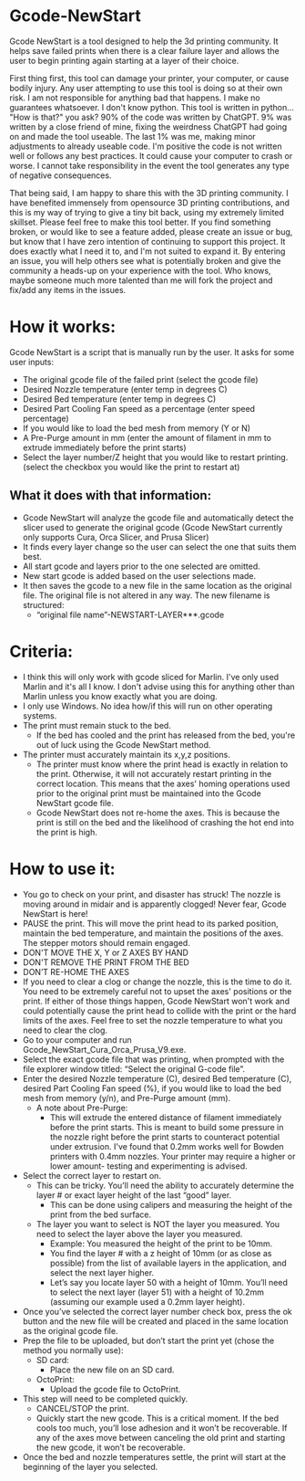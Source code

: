 # Gcode-NewStart
Gcode NewStart is a tool designed to help the 3d printing community. It helps save failed prints when there is a clear failure layer and allows the user to begin printing again starting at a layer of their choice.

First thing first, this tool can damage your printer, your computer, or cause bodily injury. Any user attempting to use this tool is doing so at their own risk. I am not responsible for anything bad that happens. I make no guarantees whatsoever. 
I don't know python. This tool is written in python... "How is that?" you ask? 90% of the code was written by ChatGPT. 9% was written by a close friend of mine, fixing the weirdness ChatGPT had going on and made the tool useable. The last 1% was me, making minor adjustments to already useable code. I'm positive the code is not written well or follows any best practices. It could cause your computer to crash or worse. I cannot take responsibility in the event the tool generates any type of negative consequences. 

That being said, I am happy to share this with the 3D printing community. I have benefited immensely from opensource 3D printing contributions, and this is my way of trying to give a tiny bit back, using my extremely limited skillset. Please feel free to make this tool better. If you find something broken, or would like to see a feature added, please create an issue or bug, but know that I have zero intention of continuing to support this project. It does exactly what I need it to, and I'm not suited to expand it. By entering an issue, you will help others see what is potentially broken and give the community a heads-up on your experience with the tool. Who knows, maybe someone much more talented than me will fork the project and fix/add any items in the issues. 

# How it works:

Gcode NewStart is a script that is manually run by the user. It asks for some user inputs:  
* The original gcode file of the failed print (select the gcode file)  
* Desired Nozzle temperature (enter temp in degrees C)  
* Desired Bed temperature (enter temp in degrees C)  
* Desired Part Cooling Fan speed as a percentage (enter speed percentage)  
* If you would like to load the bed mesh from memory (Y or N)  
* A Pre-Purge amount in mm (enter the amount of filament in mm to extrude immediately before the print starts)  
* Select the layer number/Z height that you would like to restart printing. (select the checkbox you would like the print to restart at)  
  
## What it does with that information:  
* Gcode NewStart will analyze the gcode file and automatically detect the slicer used to generate the original gcode (Gcode NewStart currently only supports Cura, Orca Slicer, and Prusa Slicer)  
* It finds every layer change so the user can select the one that suits them best.  
* All start gcode and layers prior to the one selected are omitted.  
* New start gcode is added based on the user selections made.  
* It then saves the gcode to a new file in the same location as the original file. The original file is not altered in any way. The new filename is structured:
	* “original file name”-NEWSTART-LAYER***.gcode  

# Criteria:  
* I think this will only work with gcode sliced for Marlin. I've only used Marlin and it's all I know. I don't advise using this for anything other than Marlin unless you know exactly what you are doing.  
* I only use Windows. No idea how/if this will run on other operating systems.  
* The print must remain stuck to the bed.  
	* If the bed has cooled and the print has released from the bed, you're out of luck using the Gcode NewStart method.  
* The printer must accurately maintain its x,y,z positions.  
	* The printer must know where the print head is exactly in relation to the print. Otherwise, it will not accurately restart printing in the correct location. This means that the axes' homing operations used prior to the original print must be maintained into the Gcode NewStart gcode file.  
	* Gcode NewStart does not re-home the axes. This is because the print is still on the bed and the likelihood of crashing the hot end into the print is high.  


# How to use it:  
* You go to check on your print, and disaster has struck! The nozzle is moving around in midair and is apparently clogged! Never fear, Gcode NewStart is here!  
* PAUSE the print. This will move the print head to its parked position, maintain the bed temperature, and maintain the positions of the axes. The stepper motors should remain engaged.  
* DON'T MOVE THE X, Y or Z AXES BY HAND  
* DON'T REMOVE THE PRINT FROM THE BED  
* DON’T RE-HOME THE AXES  
* If you need to clear a clog or change the nozzle, this is the time to do it. You need to be extremely careful not to upset the axes' positions or the print. If either of those things happen, Gcode NewStart won't work and could potentially cause the print head to collide with the print or the hard limits of the axes. Feel free to set the nozzle temperature to what you need to clear the clog.  
* Go to your computer and run Gcode_NewStart_Cura_Orca_Prusa_V9.exe.  
* Select the exact gcode file that was printing, when prompted with the file explorer window titled: “Select the original G-code file”.  
* Enter the desired Nozzle temperature (C), desired Bed temperature (C), desired Part Cooling Fan speed (%), if you would like to load the bed mesh from memory (y/n), and Pre-Purge amount (mm).
	* A note about Pre-Purge:  
		* This will extrude the entered distance of filament immediately before the print starts. This is meant to build some pressure in the nozzle right before the print starts to counteract potential under extrusion. I've found that 0.2mm works well for Bowden printers with 0.4mm nozzles. Your printer may require a higher or lower amount- testing and experimenting is advised.
* Select the correct layer to restart on.  
	* This can be tricky. You’ll need the ability to accurately determine the layer # or exact layer height of the last “good” layer.  
		* This can be done using calipers and measuring the height of the print from the bed surface.  
	* The layer you want to select is NOT the layer you measured. You need to select the layer above the layer you measured.  
		* Example: You measured the height of the print to be 10mm.  
		* You find the layer # with a z height of 10mm (or as close as possible) from the list of available layers in the application, and select the next layer higher.  
		* Let’s say you locate layer 50 with a height of 10mm. You’ll need to select the next layer (layer 51) with a height of 10.2mm (assuming our example used a 0.2mm layer height).  
* Once you’ve selected the correct layer number check box, press the ok button and the new file will be created and placed in the same location as the original gcode file.  
* Prep the file to be uploaded, but don’t start the print yet (chose the method you normally use):  
	* SD card:  
		* Place the new file on an SD card.  
	* OctoPrint:  
		* Upload the gcode file to OctoPrint.  
* This step will need to be completed quickly.  
	* CANCEL/STOP the print.  
	* Quickly start the new gcode. This is a critical moment. If the bed cools too much, you’ll lose adhesion and it won’t be recoverable. If any of the axes move between canceling the old print and starting the new gcode, it won’t be recoverable.  
* Once the bed and nozzle temperatures settle, the print will start at the beginning of the layer you selected.  
